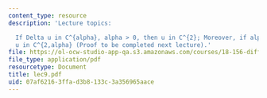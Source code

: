 ```yaml
---
content_type: resource
description: 'Lecture topics:

  If Delta u in C^{alpha}, alpha > 0, then u in C^{2}; Moreover, if alpha < 1, then
  u in C^{2,alpha} (Proof to be completed next lecture).'
file: https://ol-ocw-studio-app-qa.s3.amazonaws.com/courses/18-156-differential-analysis-spring-2004/07af62163ffad3b8133c3a356965aace_lec9.pdf
file_type: application/pdf
resourcetype: Document
title: lec9.pdf
uid: 07af6216-3ffa-d3b8-133c-3a356965aace
---
```

